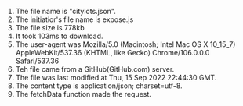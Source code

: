 1. The file name is "citylots.json".
2. The initiatior's file name is expose.js
3. The file size is 778kb
4. It took 103ms to download.
5. The user-agent was Mozilla/5.0 (Macintosh; Intel Mac OS X 10_15_7) AppleWebKit/537.36 (KHTML, like Gecko) Chrome/106.0.0.0 Safari/537.36
6. Teh file came from a GitHub(GitHub.com) server.
7. The file was last modified at Thu, 15 Sep 2022 22:44:30 GMT.
8. The content type is application/json; charset=utf-8.
9. The fetchData function made the request.
